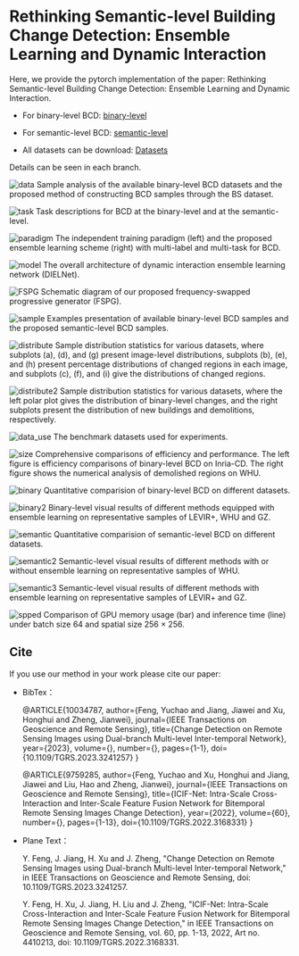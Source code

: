 # Rethinking Semantic-level Building Change Detection: Ensemble Learning and Dynamic Interaction

Here, we provide the pytorch implementation of the paper: Rethinking Semantic-level Building Change Detection: Ensemble Learning and Dynamic Interaction.

* For binary-level BCD: 
[binary-level](https://github.com/fengyuchao97/DIELNet/tree/main/CD_for_binary)

* For semantic-level BCD:
[semantic-level](https://github.com/fengyuchao97/DIELNet/tree/main/CD_for_semantic)

* All datasets can be download:
[Datasets](https://pan.baidu.com/s/1uoZDgxbML6saJO5M2F2alQ?pwd=jkbt)

Details can be seen in each branch.


![data](./images/images/1.data.PNG)
Sample analysis of the available binary-level BCD datasets and the proposed method of constructing BCD samples through the BS dataset.

![task](./images/images/2.task.PNG)
Task descriptions for BCD at the binary-level and at the semantic-level.

![paradigm](./images/images/3.paradigm.PNG)
The independent training paradigm (left) and the proposed ensemble learning scheme (right) with multi-label and multi-task for BCD.

![model](./images/images/4.model.PNG)
The overall architecture of dynamic interaction ensemble learning network (DIELNet).

![FSPG](./images/images/5.FSPG.PNG)
Schematic diagram of our proposed frequency-swapped progressive generator (FSPG).

![sample](./images/images/6.Sample.PNG)
Examples presentation of available binary-level BCD samples and the proposed semantic-level BCD samples.

![distribute](./images/images/7.Distribute.PNG)
Sample distribution statistics for various datasets, where subplots (a), (d), and (g) present image-level distributions, subplots (b), (e), and (h) present percentage distributions of changed regions in each image, and subplots (c), (f), and (i) give the distributions of changed regions.

![distribute2](./images/images/9.Distribute2.PNG)
Sample distribution statistics for various datasets, where the left polar plot gives the distribution of binary-level changes, and the right subplots present the distribution of new buildings and demolitions, respectively.

![data_use](./images/images/8.Data.PNG)
The benchmark datasets used for experiments.

![size](./images/images/10.size.PNG)
Comprehensive comparisons of efficiency and performance. The left figure is efficiency comparisons of binary-level BCD on Inria-CD. The right figure shows the numerical analysis of demolished regions on WHU.

![binary](./images/images/11.binary_result.PNG)
Quantitative comparision of binary-level BCD on different datasets.

![binary2](./images/images/13.binary_result2.PNG)
Binary-level visual results of different methods equipped with ensemble learning on representative samples of LEVIR+, WHU and GZ.

![semantic](./images/images/12.semantic_result.PNG)
Quantitative comparision of semantic-level BCD on different datasets.

![semantic2](./images/images/14.semantic_result2.PNG)
Semantic-level visual results of different methods with or without ensemble learning on representative samples of WHU.

![semantic3](./images/images/15.semantic_result3.PNG)
Semantic-level visual results of different methods with ensemble learning on representative samples of LEVIR+ and GZ.

![spped](./images/images/16.speed.PNG)
Comparison of GPU memory usage (bar) and inference time (line) under batch size 64 and spatial size 256 × 256.

## Cite
If you use our method in your work please cite our paper:
* BibTex：


    @ARTICLE{10034787,
      author={Feng, Yuchao and Jiang, Jiawei and Xu, Honghui and Zheng, Jianwei},
      journal={IEEE Transactions on Geoscience and Remote Sensing}, 
      title={Change Detection on Remote Sensing Images using Dual-branch Multi-level Inter-temporal Network}, 
      year={2023},
      volume={},
      number={},
      pages={1-1},
      doi={10.1109/TGRS.2023.3241257}
    }


    @ARTICLE{9759285,
      author={Feng, Yuchao and Xu, Honghui and Jiang, Jiawei and Liu, Hao and Zheng, Jianwei},
      journal={IEEE Transactions on Geoscience and Remote Sensing}, 
      title={ICIF-Net: Intra-Scale Cross-Interaction and Inter-Scale Feature Fusion Network for Bitemporal Remote Sensing Images Change Detection}, 
      year={2022},
      volume={60},
      number={},
      pages={1-13},
      doi={10.1109/TGRS.2022.3168331}
    }
    

* Plane Text：
	
    Y. Feng, J. Jiang, H. Xu and J. Zheng, "Change Detection on Remote Sensing Images using Dual-branch Multi-level Inter-temporal Network," in IEEE Transactions on Geoscience and Remote Sensing, doi: 10.1109/TGRS.2023.3241257.
    
    Y. Feng, H. Xu, J. Jiang, H. Liu and J. Zheng, "ICIF-Net: Intra-Scale Cross-Interaction and Inter-Scale Feature Fusion Network for Bitemporal Remote Sensing Images Change Detection," in IEEE Transactions on Geoscience and Remote Sensing, vol. 60, pp. 1-13, 2022, Art no. 4410213, doi: 10.1109/TGRS.2022.3168331.
    
    
    


